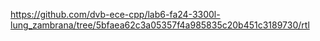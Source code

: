 https://github.com/dvb-ece-cpp/lab6-fa24-3300l-lung_zambrana/tree/5bfaea62c3a05357f4a985835c20b451c3189730/rtl
